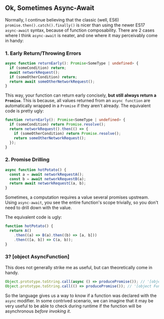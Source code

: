 ## Ok, Sometimes Async-Await

Normally, I continue believing that the classic (well, ES6) `promise.then().catch().finally()` is nicer than using the newer ES17 `async-await` syntax, because of function composability.
There are 2 cases where I think `async-await` is neater, and one where it may perceivably come in handy:

### 1. Early Return/Throwing Errors

```ts
async function returnEarly(): Promise<SomeType | undefined> {
  if (someCondition) return;
  await networkRequest();
  if (someOtherCondition) return;
  return await someOtherNetworkRequest();
}
```

This way, your function can return early concisely, **but still always return a `Promise`**.
This is because, all values returned from an `async function` are automatically wrapped in a `Promise` if they aren't already. The equivalent code is pretty ugly:

```ts
function returnEarly(): Promise<SomeType | undefined> {
  if (someCondition) return Promise.resolve();
  return networkRequest().then(() => {
    if (someOtherCondition) return Promise.resolve();
    return someOtherNetworkRequest();
  });
}
```

### 2. Promise Drilling

```js
async function hotPotato() {
  const a = await networkRequestA();
  const b = await networkRequestB(a);
  return await networkRequestC(a, b);
}
```

Sometimes, a computation requires a value several promises upstream. Using `async-await`, you see the entire function's scope trivially, so you don't need to drill down with the value.

The equivalent code is ugly:

```js
function hotPotato() {
  return A()
    .then((a) => B(a).then((b) => [a, b]))
    .then(([a, b]) => C(a, b));
}
```

### 3? \[object AsyncFunction\]

This does not generally strike me as useful, but can theoretically come in handy.

```ts
Object.prototype.toString.call(async () => producePromise()); // '[object AsyncFunction]'
Object.prototype.toString.call(() => producePromise()); // '[object Function]'
```

So the language gives us a way to know if a function was declared with the `async` modifier.
In some contrived scenario, we can imagine that it may be very useful to be able to check during runtime if the function will be asynchronous _before invoking it_.
